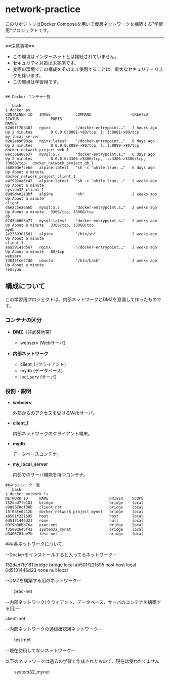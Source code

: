 # network-practice

このリポジトリはDocker Composeを用いて仮想ネットワークを構築する"学習用"プロジェクトです。

---

※※注意事項※※  
- この環境はインターネットとは接続されていません。  
- セキュリティ対策は未実施です。  
- 実際の環境でこの構成をそのまま使用することは、重大なセキュリティリスクを伴います。  
- この環境は学習用です。

```

## Docker コンテナ一覧

```bash
$ docker ps
CONTAINER ID   IMAGE           COMMAND                  CREATED       STATUS              PORTS                                                  NAMES
62d0ff70348f   nginx           "/docker-entrypoint.…"   7 hours ago   Up 2 minutes        0.0.0.0:8081->80/tcp, [::]:8081->80/tcp                my_local_server
d202ab96982e   nginx:latest    "/docker-entrypoint.…"   6 days ago    Up 2 minutes        0.0.0.0:8080->80/tcp, [::]:8080->80/tcp                docker_network_project_web_1
8ec36a408637   mysql:5.7       "docker-entrypoint.s…"   6 days ago    Up 2 minutes        0.0.0.0:3306->3306/tcp, :::3306->3306/tcp, 33060/tcp   docker_network_project_db_1
36080defcebe   alpine:latest   "sh -c 'while true; …"   6 days ago    Up About a minute                                                          docker_network_project_client_1
a4f992aa6c47   alpine:latest   "sh -c 'while true; …"   2 weeks ago   Up About a minute                                                          system32_client_1
d9d9d40218bf   alpine          "sh"                     2 weeks ago   Up About a minute                                                          client
dae2c5e26a6b   mysql:5.7       "docker-entrypoint.s…"   2 weeks ago   Up About a minute   3306/tcp, 33060/tcp                                    db
0745b0683a77   mysql:latest    "docker-entrypoint.s…"   2 weeks ago   Up About a minute   3306/tcp, 33060/tcp                                    mydb
2e23393015d1   alpine          "/bin/sh"                2 weeks ago   Up About a minute                                                          client_1
a6a29141d5e7   nginx           "/docker-entrypoint.…"   3 weeks ago   Up About a minute   80/tcp                                                 webserv
73045fce47d0   ubuntu          "/bin/bash"              3 weeks ago   Up About a minute                                                          rensyuu
```

## 構成について

この学習用プロジェクトは、内部ネットワークとDMZを意識して作ったものです。

### コンテナの区分

- **DMZ**（非武装地帯）
  - webserv (Webサーバ)

- **内部ネットワーク**
  - client_1 (クライアント)
  - mydb (データベース)
  - locl_serv (サーバ)

### 役割・説明

- **webserv**
  
  外部からのアクセスを受けるWebサーバ。  
- **client_1**
  
  内部ネットワークのクライアント端末。  
- **mydb**
  
  データベースコンテナ。  
- **my_local_server**
  
  内部でのサーバ機能を持つコンテナ。  

```
##ネットワーク一覧
```bash
$ docker network ls
NETWORK ID     NAME                           DRIVER    SCOPE
152dad7fe181   bridge                         bridge    local
a908670cf30b   client-net                     bridge    local
15f6afe0212b   docker_network_project_mynet   bridge    local
ab501f221595   host                           host      local
6d5131446d23   none                           null      local
09f9b00bb76a   prac-net                       bridge    local
f35992645f42   system32_mynet                 bridge    local
d3406781de7b   test-net                       bridge    local

```
###各ネットワークについて

--Dockerをインストールすると入ってるネットワーク--

152dad7fe181   bridge                         bridge    local
ab501f221595   host                           host      local
6d5131446d23   none                           null      local

--DMZを構築する用のネットワーク--

　　prac-net     

--内部ネットワーク(クライアント、データベース、サーバのコンテナを構築する用)--
　　
  
  client-net                   

--内部ネットワークの通信確認用ネットワーク--

　　test-net                      

--現在使用してないネットワーク--

以下のネットワークは過去の学習で作成されたもので、現在は使われてません

　　system32_mynet               

